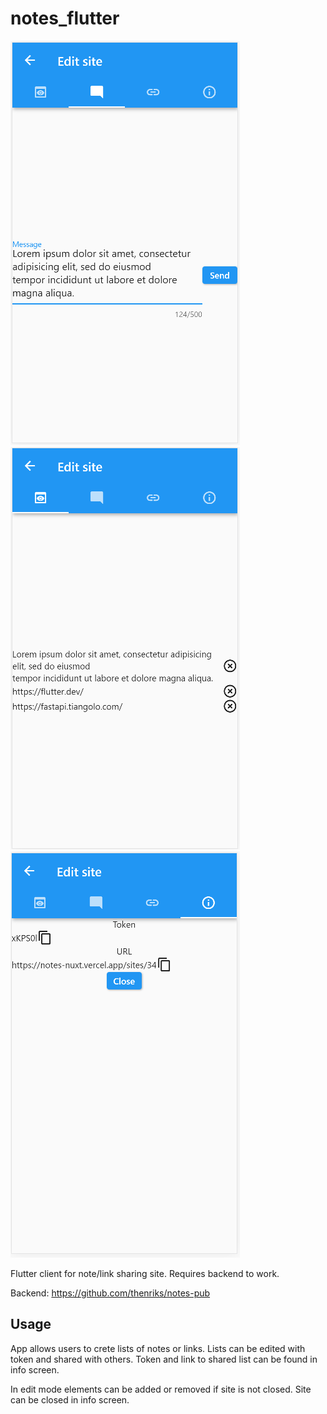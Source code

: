 # notes_flutter

![Text editor](assets/screen1.png)
![Site view](assets/screen2.png)
![Info view](assets/screen3.png)

Flutter client for note/link sharing site. Requires backend to work.

Backend: https://github.com/thenriks/notes-pub


## Usage

App allows users to crete lists of notes or links. Lists can be edited with token and shared with others. Token and link to shared list can be found in info screen.

In edit mode elements can be added or removed if site is not closed. Site can be closed in info screen.
